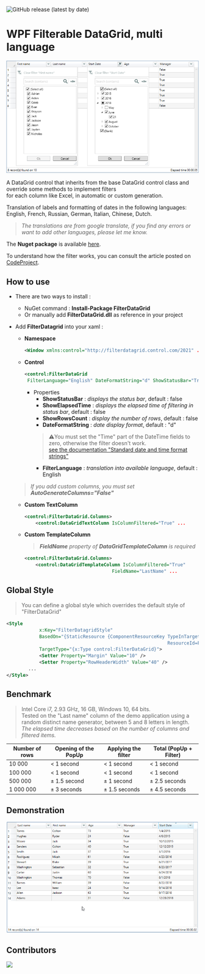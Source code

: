 <!--
Edited
https://dillinger.io/
https://kramdown.gettalong.org/quickref.html
-->
![GitHub release (latest by date)](https://img.shields.io/github/v/release/macgile/DataGridFilter)

# WPF Filterable DataGrid, multi language
![datagrid image demo](FilterDataGrid.png)  

A DataGrid control that inherits from the base DataGrid control class and override some methods to implement filters  
for each column like Excel, in automatic or custom generation.  

Translation of labels and formatting of dates in the following languages: English, French, Russian, German, Italian, Chinese, Dutch.

 > *The translations are from google translate, if you find any errors or want to add other languages, please let me know.*

The **Nuget package** is available [here](https://www.nuget.org/packages/FilterDataGrid/).

To understand how the filter works, you can consult the article posted on [CodeProject](https://www.codeproject.com/Articles/5292782/WPF-DataGrid-Filterable-multi-language).


## How to use
 - There are two ways to install :
   + NuGet command : **Install-Package FilterDataGrid**
   + Or manually add **FilterDataGrid.dll** as reference in your project
   
 - Add **FilterDatagrid** into your xaml :   
 
      - **Namespace**  
		```xml 
		<Window xmlns:control="http://filterdatagrid.control.com/2021" ...
		```
	  - **Control**   
		```xml 
		<control:FilterDataGrid 
		 FilterLanguage="English" DateFormatString="d" ShowStatusBar="True" ShowElapsedTime="False" ...
		```   
		- Properties
		  - **ShowStatusBar** : *displays the status bar*, default : false  
		  - **ShowElapsedTime** : *displays the elapsed time of filtering in status bar*, default : false  
		  - **ShowRowsCount** : *display the number of rows*, default : false  
		  - **DateFormatString** : *date display format*, default : "d" 
		  > :warning:You must set the "Time" part of the DateTime fields to zero, otherwise the filter doesn't work.    
                  [see the documentation "Standard date and time format strings"](https://docs.microsoft.com/en-us/dotnet/standard/base-types/standard-date-and-time-format-strings)
		  - **FilterLanguage** : *translation into available language*, default : English   

		>  

 	> *If you add custom columns, you must set **AutoGenerateColumns="False"*** 
		
	  - **Custom TextColumn**   
		```xml
		<control:FilterDataGrid.Columns>   
		    <control:DataGridTextColumn IsColumnFiltered="True" ...
		```
	  - **Custom TemplateColumn**  
	    > ***FieldName** property of **DataGridTemplateColumn** is required*   
	    
		```xml
		<control:FilterDataGrid.Columns>   
		    <control:DataGridTemplateColumn IsColumnFiltered="True"
			                            FieldName="LastName" ...
		```

## Global Style ##

>You can define a global style which overrides the default style of "FilterDataGrid"  

```xml
<Style
            x:Key="FilterDatagridStyle"
            BasedOn="{StaticResource {ComponentResourceKey TypeInTargetAssembly=control:FilterDataGrid,
                                                           ResourceId=FilterDataGridStyle}}"
            TargetType="{x:Type control:FilterDataGrid}">
            <Setter Property="Margin" Value="10" />
            <Setter Property="RowHeaderWidth" Value="40" />
	    ...
</Style>
```

## Benchmark ##

> Intel Core i7, 2.93 GHz, 16 GB, Windows 10, 64 bits.  
> Tested on the "Last name" column of the demo application using a random distinct name generator, between 5 and 8 letters in length.  
> *The elapsed time decreases based on the number of columns and filtered items.*


Number of rows | Opening of the PopUp | Applying the filter | Total (PopUp + Filter)
 --- | --- | --- | ---
10 000 | < 1 second | < 1 second | < 1 second 
100 000 | < 1 second | < 1 second | < 1 second 
500 000 | ± 1.5 second | ± 1 second	| ± 2.5 seconds 
1 000 000 | ± 3 seconds	| ± 1.5 seconds	| ± 4.5 seconds 

## Demonstration ##
![datagrid image demo](capture.gif)  

## Contributors
<a href="https://github.com/macgile/DataGridFilter/graphs/contributors">
  <img src="https://contrib.rocks/image?repo=macgile/DataGridFilter" />
</a>

<!-- Made with [contributors-img](https://contrib.rocks). -->
